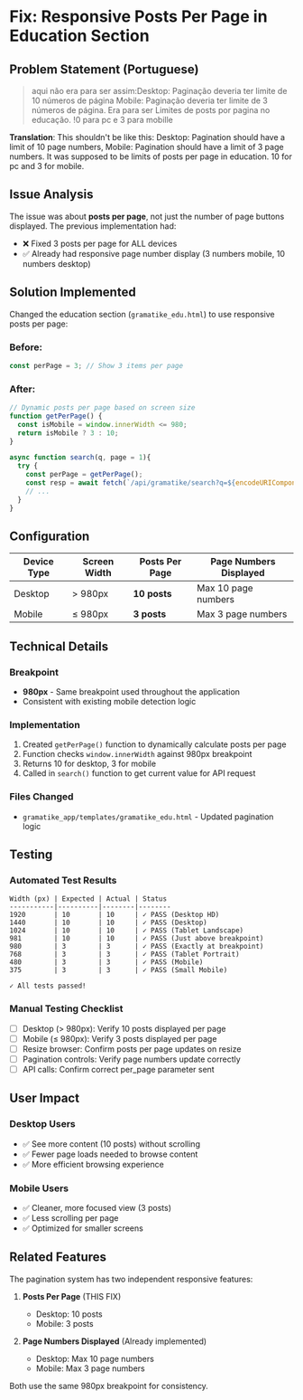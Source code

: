 # Fix: Responsive Posts Per Page in Education Section

## Problem Statement (Portuguese)
> aqui não era para ser assim:Desktop: Paginação deveria ter limite de 10 números de página
> Mobile: Paginação deveria ter limite de 3 números de página. Era para ser Limites de posts por pagina no educação. !0 para pc e 3 para mobille

**Translation**: This shouldn't be like this: Desktop: Pagination should have a limit of 10 page numbers, Mobile: Pagination should have a limit of 3 page numbers. It was supposed to be limits of posts per page in education. 10 for pc and 3 for mobile.

## Issue Analysis

The issue was about **posts per page**, not just the number of page buttons displayed. The previous implementation had:
- ❌ Fixed 3 posts per page for ALL devices
- ✅ Already had responsive page number display (3 numbers mobile, 10 numbers desktop)

## Solution Implemented

Changed the education section (`gramatike_edu.html`) to use responsive posts per page:

### Before:
```javascript
const perPage = 3; // Show 3 items per page
```

### After:
```javascript
// Dynamic posts per page based on screen size
function getPerPage() {
  const isMobile = window.innerWidth <= 980;
  return isMobile ? 3 : 10;
}

async function search(q, page = 1){
  try {
    const perPage = getPerPage();
    const resp = await fetch(`/api/gramatike/search?q=${encodeURIComponent(q||'')}&include_edu=0&page=${page}&per_page=${perPage}`);
    // ...
  }
}
```

## Configuration

| Device Type | Screen Width | Posts Per Page | Page Numbers Displayed |
|-------------|--------------|----------------|------------------------|
| Desktop     | > 980px      | **10 posts**   | Max 10 page numbers    |
| Mobile      | ≤ 980px      | **3 posts**    | Max 3 page numbers     |

## Technical Details

### Breakpoint
- **980px** - Same breakpoint used throughout the application
- Consistent with existing mobile detection logic

### Implementation
1. Created `getPerPage()` function to dynamically calculate posts per page
2. Function checks `window.innerWidth` against 980px breakpoint
3. Returns 10 for desktop, 3 for mobile
4. Called in `search()` function to get current value for API request

### Files Changed
- `gramatike_app/templates/gramatike_edu.html` - Updated pagination logic

## Testing

### Automated Test Results
```
Width (px) | Expected | Actual | Status
-----------|----------|--------|--------
1920       | 10       | 10     | ✓ PASS (Desktop HD)
1440       | 10       | 10     | ✓ PASS (Desktop)
1024       | 10       | 10     | ✓ PASS (Tablet Landscape)
981        | 10       | 10     | ✓ PASS (Just above breakpoint)
980        | 3        | 3      | ✓ PASS (Exactly at breakpoint)
768        | 3        | 3      | ✓ PASS (Tablet Portrait)
480        | 3        | 3      | ✓ PASS (Mobile)
375        | 3        | 3      | ✓ PASS (Small Mobile)

✓ All tests passed!
```

### Manual Testing Checklist
- [ ] Desktop (> 980px): Verify 10 posts displayed per page
- [ ] Mobile (≤ 980px): Verify 3 posts displayed per page
- [ ] Resize browser: Confirm posts per page updates on resize
- [ ] Pagination controls: Verify page numbers update correctly
- [ ] API calls: Confirm correct per_page parameter sent

## User Impact

### Desktop Users
- ✅ See more content (10 posts) without scrolling
- ✅ Fewer page loads needed to browse content
- ✅ More efficient browsing experience

### Mobile Users
- ✅ Cleaner, more focused view (3 posts)
- ✅ Less scrolling per page
- ✅ Optimized for smaller screens

## Related Features

The pagination system has two independent responsive features:

1. **Posts Per Page** (THIS FIX)
   - Desktop: 10 posts
   - Mobile: 3 posts

2. **Page Numbers Displayed** (Already implemented)
   - Desktop: Max 10 page numbers
   - Mobile: Max 3 page numbers

Both use the same 980px breakpoint for consistency.
